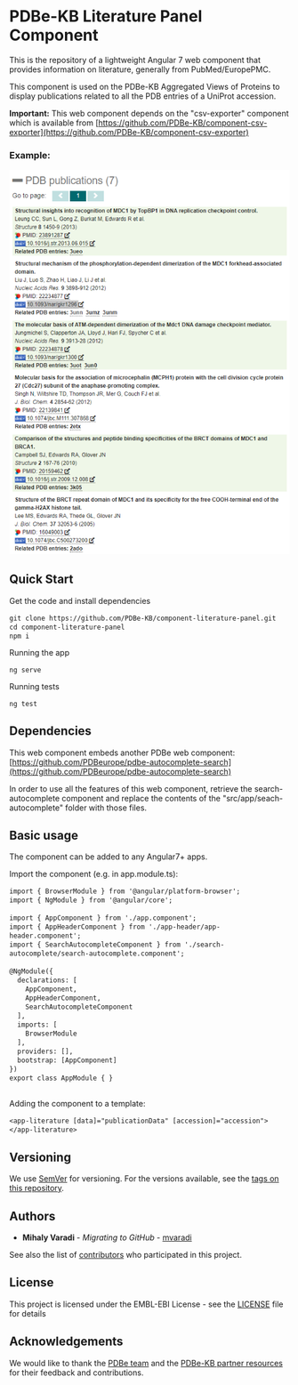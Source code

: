 PDBe-KB Literature Panel Component
=

This is the repository of a lightweight Angular 7 web component that provides information on literature, generally from PubMed/EuropePMC.

This component is used on the PDBe-KB Aggregated Views of Proteins to display publications related to all the PDB entries of a UniProt accession.

**Important:** This web component depends on the "csv-exporter" component which is available from [https://github.com/PDBe-KB/component-csv-exporter](https://github.com/PDBe-KB/component-csv-exporter)

### Example:

<img src="https://raw.githubusercontent.com/PDBe-KB/component-literature-panel/main/pdbe-kb-literature-panel.png">

## Quick Start

Get the code and install dependencies
```
git clone https://github.com/PDBe-KB/component-literature-panel.git
cd component-literature-panel
npm i
```

Running the app
```
ng serve
```

Running tests
```
ng test
```

## Dependencies

This web component embeds another PDBe web component: [https://github.com/PDBeurope/pdbe-autocomplete-search](https://github.com/PDBeurope/pdbe-autocomplete-search)

In order to use all the features of this web component, retrieve the search-autocomplete component and replace the contents of the "src/app/seach-autocomplete" folder with those files.

## Basic usage

The component can be added to any Angular7+ apps.

Import the component (e.g. in app.module.ts):
```
import { BrowserModule } from '@angular/platform-browser';
import { NgModule } from '@angular/core';

import { AppComponent } from './app.component';
import { AppHeaderComponent } from './app-header/app-header.component';
import { SearchAutocompleteComponent } from './search-autocomplete/search-autocomplete.component';

@NgModule({
  declarations: [
    AppComponent,
    AppHeaderComponent,
    SearchAutocompleteComponent
  ],
  imports: [
    BrowserModule
  ],
  providers: [],
  bootstrap: [AppComponent]
})
export class AppModule { }


```

Adding the component to a template:
```angular2html
<app-literature [data]="publicationData" [accession]="accession"></app-literature>
```

## Versioning

We use [SemVer](http://semver.org/) for versioning. For the versions available, see the [tags on this repository](https://github.com/PDBe-KB/component-literature-panel/tags).

## Authors

* **Mihaly Varadi** - *Migrating to GitHub* - [mvaradi](https://github.com/mvaradi)

See also the list of [contributors](https://github.com/PDBe-KB/component-literature-panel/contributors) who participated in this project.

## License

This project is licensed under the EMBL-EBI License - see the [LICENSE](LICENSE) file for details

## Acknowledgements

We would like to thank the [PDBe team](https://www.pdbe.org) and the [PDBe-KB partner resources](https://github.com/PDBe-KB/pdbe-kb-manual/wiki/PDBe-KB-Annotations) for their feedback and contributions.
